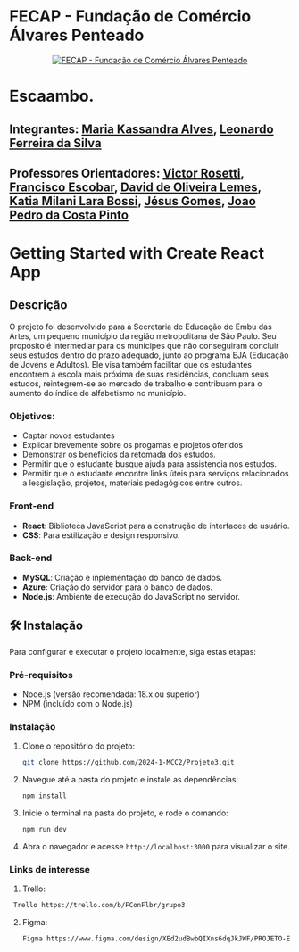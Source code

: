 # FECAP - Fundação de Comércio Álvares Penteado

<p align="center">
<a href= "https://www.fecap.br/"><img src="https://encrypted-tbn0.gstatic.com/images?q=tbn:ANd9GcRhZPrRa89Kma0ZZogxm0pi-tCn_TLKeHGVxywp-LXAFGR3B1DPouAJYHgKZGV0XTEf4AE&usqp=CAU" alt="FECAP - Fundação de Comércio Álvares Penteado" border="0"></a>
</p>

# Escaambo.

## Integrantes: <a href="https://www.linkedin.com/in/maria-kassandra-alves-a6b406284/">Maria Kassandra Alves</a>, <a href="https://www.linkedin.com/in/leonardoferreira/">Leonardo Ferreira da Silva</a>
## Professores Orientadores: <a href="https://www.linkedin.com/in/victorbarq/">Victor Rosetti</a>, <a href="https://www.linkedin.com/in/francisco-escobar/">Francisco Escobar</a>, <a href="https://www.linkedin.com/in/dolemes/">David de Oliveira Lemes</a>, <a href="https://www.linkedin.com/in/katia-bossi/">Katia Milani Lara Bossi</a>, <a href="https://www.linkedin.com/in/jésus-gomes-83b769108/">Jésus Gomes</a>,  <a href="#">Joao Pedro da Costa Pinto</a>
# Getting Started with Create React App

## Descrição

O projeto foi desenvolvido para a Secretaria de Educação de Embu das Artes, um pequeno município da região metropolitana de São Paulo. Seu propósito é intermediar para os munícipes que não conseguiram concluir seus estudos dentro do prazo adequado, junto ao programa EJA (Educação de Jovens e Adultos). Ele visa também facilitar que os estudantes encontrem a escola mais próxima de suas residências, concluam seus estudos, reintegrem-se ao mercado de trabalho e contribuam para o aumento do índice de alfabetismo no município.

### Objetivos:

- Captar novos estudantes
- Explicar brevemente sobre os progamas e projetos oferidos
- Demonstrar os beneficios da retomada dos estudos.
- Permitir que o estudante busque ajuda para assistencia nos estudos.
- Permitir que o estudante encontre links úteis para serviços relacionados a lesgislação, projetos, materiais pedagógicos entre outros.

### Front-end

- **React**: Biblioteca JavaScript para a construção de interfaces de usuário.
- **CSS**: Para estilização e design responsivo.

### Back-end

- **MySQL**: Criação e inplementação do banco de dados.
- **Azure**: Criação do servidor para o banco de dados.
- **Node.js**: Ambiente de execução do JavaScript no servidor.

## 🛠 Instalação

Para configurar e executar o projeto localmente, siga estas etapas:

### Pré-requisitos

- Node.js (versão recomendada: 18.x ou superior)
- NPM (incluído com o Node.js)

### Instalação

1. Clone o repositório do projeto:
   ```sh
   git clone https://github.com/2024-1-MCC2/Projeto3.git
   ```
2. Navegue até a pasta do projeto e instale as dependências:
   ```sh
   npm install
   ```
3. Inicie o terminal na pasta do projeto, e rode o comando:
   ```sh
   npm run dev
   ```
4. Abra o navegador e acesse `http://localhost:3000` para visualizar o site.

### Links de interesse

1. Trello:
```sh
 Trello https://trello.com/b/FConFlbr/grupo3
```

2. Figma:
   ```sh
   Figma https://www.figma.com/design/XEd2udBwbQIXns6dqJkJWF/PROJETO-EJA?node-id=0-1&t=f8QUoXbhbzVAU40G-0
   ```
